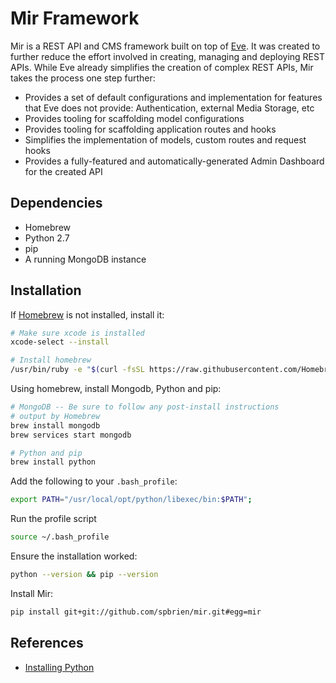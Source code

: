 # Mir Framework

Mir is a REST API and CMS framework built on top of [Eve](http://python-eve.org/). It was created to further reduce the effort involved in creating, managing and deploying REST APIs. While Eve already simplifies the creation of complex REST APIs, Mir takes the process one step further:

* Provides a set of default configurations and implementation for features that Eve does not provide: Authentication, external Media Storage, etc
* Provides tooling for scaffolding model configurations
* Provides tooling for scaffolding application routes and hooks
* Simplifies the implementation of models, custom routes and request hooks
* Provides a fully-featured and automatically-generated Admin Dashboard for the created API

## Dependencies

* Homebrew
* Python 2.7
* pip
* A running MongoDB instance

## Installation

If [Homebrew](https://brew.sh/) is not installed, install it:

```bash
# Make sure xcode is installed
xcode-select --install

# Install homebrew
/usr/bin/ruby -e "$(curl -fsSL https://raw.githubusercontent.com/Homebrew/install/master/install)"
```

Using homebrew, install Mongodb, Python and pip:

```bash
# MongoDB -- Be sure to follow any post-install instructions
# output by Homebrew
brew install mongodb
brew services start mongodb

# Python and pip
brew install python
```

Add the following to your `.bash_profile`:

```bash
export PATH="/usr/local/opt/python/libexec/bin:$PATH";
```

Run the profile script

```bash
source ~/.bash_profile
```

Ensure the installation worked:

```bash
python --version && pip --version
```

Install Mir:

```bash
pip install git+git://github.com/spbrien/mir.git#egg=mir
```

## References

* [Installing Python](http://docs.python-guide.org/en/latest/starting/install/osx/)
